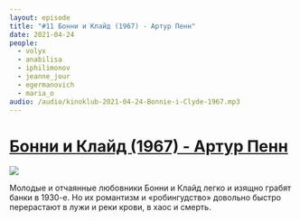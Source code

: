 ```yaml
---
layout: episode
title: "#11 Бонни и Клайд (1967) - Артур Пенн"
date: 2021-04-24
people:
  - volyx
  - anabilisa
  - iphilimonov
  - jeanne_jour
  - egermanovich
  - maria_o
audio: /audio/kinoklub-2021-04-24-Bonnie-i-Clyde-1967.mp3
---
```


# [Бонни и Клайд (1967) - Артур Пенн](https://www.kinopoisk.ru/film/516/)

![](https://avatars.mds.yandex.net/get-kinopoisk-image/1900788/cb7fe721-ffd4-41d4-9e35-2b6f9f287e83/600x)

Молодые и отчаянные любовники Бонни и Клайд легко и изящно грабят банки в 1930-е. Но их романтизм и «робингудство» довольно быстро перерастают в лужи и реки крови, в хаос и смерть.